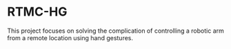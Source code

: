 # RTMC-HG
This project focuses on solving the complication of controlling a robotic arm from a remote location using hand gestures.
